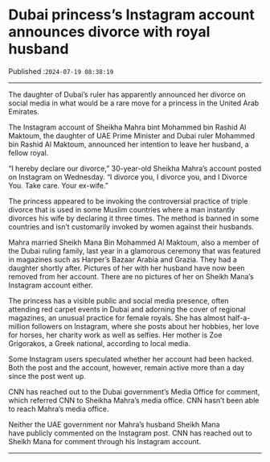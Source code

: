 # Dubai princess’s Instagram account announces divorce with royal husband

Published :`2024-07-19 08:38:19`

---

The daughter of Dubai’s ruler has apparently announced her divorce on social media in what would be a rare move for a princess in the United Arab Emirates.

The Instagram account of Sheikha Mahra bint Mohammed bin Rashid Al Maktoum, the daughter of UAE Prime Minister and Dubai ruler Mohammed bin Rashid Al Maktoum, announced her intention to leave her husband, a fellow royal.

“I hereby declare our divorce,” 30-year-old Sheikha Mahra’s account posted on Instagram on Wednesday. “I divorce you, I divorce you, and I Divorce You. Take care. Your ex-wife.”

The princess appeared to be invoking the controversial practice of triple divorce that is used in some Muslim countries where a man instantly divorces his wife by declaring it three times. The method is banned in some countries and isn’t customarily invoked by women against their husbands.

Mahra married Sheikh Mana Bin Mohammed Al Maktoum, also a member of the Dubai ruling family, last year in a glamorous ceremony that was featured in magazines such as Harper’s Bazaar Arabia and Grazia. They had a daughter shortly after. Pictures of her with her husband have now been removed from her account. There are no pictures of her on Sheikh Mana’s Instagram account either.

The princess has a visible public and social media presence, often attending red carpet events in Dubai and adorning the cover of regional magazines, an unusual practice for female royals. She has almost half-a-million followers on Instagram, where she posts about her hobbies, her love for horses, her charity work as well as selfies. Her mother is Zoe Grigorakos, a Greek national, according to local media.

Some Instagram users speculated whether her account had been hacked. Both the post and the account, however, remain active more than a day since the post went up.

CNN has reached out to the Dubai government’s Media Office for comment, which referred CNN to Sheikha Mahra’s media office. CNN hasn’t been able to reach Mahra’s media office.

Neither the UAE government nor Mahra’s husband Sheikh Mana have publicly commented on the Instagram post. CNN has reached out to Sheikh Mana for comment through his Instagram account.

---

